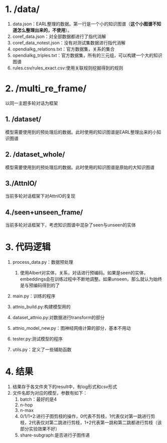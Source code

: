 # 1. /data/
1. data.json：EARL整理的数据。第一行是一个小的知识图谱（**这个小图谱不知道怎么整理出来的，不使用**）。
2. coref_data.json：对全部数据都进行了指代消解
3. coref_data_notest.json：没有对测试集数据进行指代消解
4. opendialkg_relations.txt：官方数据集，关系的集合
5. opendialkg_triples.txt：官方数据集，所有的三元组，可以构建一个大的知识图谱
6. rules.csv/rules_exact.csv:使用关联规则挖掘得到的规则


# 2. /multi_re_frame/
以同一主题多轮对话为框架
## 1. /dataset/
模型需要使用到的预处理后的数据。此时使用的知识图谱是EARL整理出来的小知识图谱
## 2. /dataset_whole/
模型需要使用到的预处理后的数据。此时使用的知识图谱是原始的大知识图谱
## 3./AttnIO/
当前多轮对话框架下对AttnIO的复现
## 4./seen+unseen_frame/
当前多轮对话框架下，考虑知识图谱中混杂了seen与unseen的实体

# 3. 代码逻辑
1. process_data.py：数据预处理
    1. 使用Albert对实体，关系，对话进行预编码。如果是seen的实体，embeddings会在训练过程中不断地调整。如果unseen，那么就认为始终是与预编码得到的了

2. main.py：训练的程序
3. attnio_build.py:构建模型用的
4. dataset_attnio.py:对数据进行transform的部分
4. attnio_model_new.py：图神经网络计算的部分，基本不用动
5. tester.py:测试模型的程序
6. utils.py：定义了一些辅助函数

# 4. 结果
1. 结果存于各文件夹下的result中，有log形式和csv形式
2. 文件名即为对应的模型，参数有如下：
    1. batch：最好的是4
    2. n-hop
    3. n-max
    4. 0/1/1+2:进行子图剪枝的操作，0代表不剪枝，1代表仅对第一跳进行剪枝，2代表仅对第二跳进行剪枝，1+2代表第一跳和第二跳都进行剪枝（该部分实验效果不好）
    5. share-subgraph:是否进行子图传递
